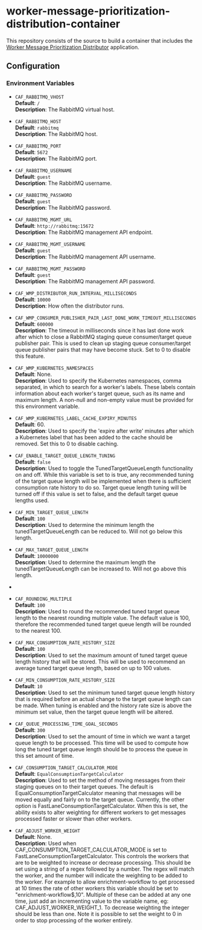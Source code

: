 # worker-message-prioritization-distribution-container

This repository consists of the source to build a container that includes the 
[Worker Message Prioritization Distributor](https://github.com/WorkerFramework/worker-message-prioritization/tree/main/worker-message-prioritization-distribution) application.

## Configuration

### Environment Variables

* `CAF_RABBITMQ_VHOST`  
    **Default**: `/`  
    **Description**: The RabbitMQ virtual host.

* `CAF_RABBITMQ_HOST`  
    **Default**: `rabbitmq`  
    **Description**: The RabbitMQ host.

* `CAF_RABBITMQ_PORT`  
    **Default**: `5672`  
    **Description**: The RabbitMQ port.

* `CAF_RABBITMQ_USERNAME`  
    **Default**: `guest`  
    **Description**: The RabbitMQ username.

* `CAF_RABBITMQ_PASSWORD`  
    **Default**: `guest`  
    **Description**: The RabbitMQ password.

* `CAF_RABBITMQ_MGMT_URL`  
    **Default**: `http://rabbitmq:15672`  
    **Description**: The RabbitMQ management API endpoint.

* `CAF_RABBITMQ_MGMT_USERNAME`  
    **Default**: `guest`  
    **Description**: The RabbitMQ management API username.

* `CAF_RABBITMQ_MGMT_PASSWORD`  
    **Default**: `guest`  
    **Description**: The RabbitMQ management API password.

* `CAF_WMP_DISTRIBUTOR_RUN_INTERVAL_MILLISECONDS`  
    **Default**: `10000`  
    **Description**: How often the distributor runs.

* `CAF_WMP_CONSUMER_PUBLISHER_PAIR_LAST_DONE_WORK_TIMEOUT_MILLISECONDS`  
    **Default**: `600000`  
    **Description**: The timeout in milliseconds since it has last done work after which to close a RabbitMQ staging queue consumer/target
    queue publisher pair. This is used to clean up staging queue consumer/target queue publisher pairs that may have become stuck.
    Set to 0 to disable this feature.

* `CAF_WMP_KUBERNETES_NAMESPACES`  
    **Default**: None.  
    **Description**: Used to specify the Kubernetes namespaces, comma separated, in which to search for a worker's labels. These
    labels contain information about each worker's target queue, such as its name and maximum length. A non-null and non-empty value must be provided for this environment variable.

* `CAF_WMP_KUBERNETES_LABEL_CACHE_EXPIRY_MINUTES`  
    **Default**: 60.  
    **Description**: Used to specify the 'expire after write' minutes after which a Kubernetes label that has been added to the cache
    should be removed. Set this to 0 to disable caching.

* `CAF_ENABLE_TARGET_QUEUE_LENGTH_TUNING`  
  **Default**: `false`  
  **Description**: Used to toggle the TunedTargetQueueLength functionality on and off. While this variable is set to is true, 
  any recommended tuning of the target queue length will be implemented when there is sufficient consumption rate history to do so. 
  Target queue length tuning will be turned off if this value is set to false, and the default target queue lengths used.

* `CAF_MIN_TARGET_QUEUE_LENGTH`  
  **Default**: `100`  
  **Description**: Used to determine the minimum length the tunedTargetQueueLength can be reduced to. Will not go below this length. 

* `CAF_MAX_TARGET_QUEUE_LENGTH`  
  **Default**: `10000000`  
  **Description**: Used to determine the maximum length the tunedTargetQueueLength can be increased to. Will not go above this length.
* 
* `CAF_ROUNDING_MULTIPLE`  
  **Default**: `100`  
  **Description**: Used to round the recommended tuned target queue length to the nearest rounding multiple value. The default value 
  is 100, therefore the recommended tuned target queue length will be rounded to the nearest 100.

* `CAF_MAX_CONSUMPTION_RATE_HISTORY_SIZE`  
  **Default**: `100`  
  **Description**: Used to set the maximum amount of tuned target queue length history that will be stored. This will be used to 
  recommend an average tuned target queue length, based on up to 100 values. 

* `CAF_MIN_CONSUMPTION_RATE_HISTORY_SIZE`  
  **Default**: `10`  
  **Description**: Used to set the minimum tuned target queue length history that is required before an actual change to the target 
  queue length can be made. When tuning is enabled and the history rate size is above the minimum set value, then the target queue
  length will be altered. 

* `CAF_QUEUE_PROCESSING_TIME_GOAL_SECONDS`  
  **Default**: `300`  
  **Description**: Used to set the amount of time in which we want a target queue length to be processed. This time will be used to 
  compute how long the tuned target queue length should be to process the queue in this set amount of time. 

* `CAF_CONSUMPTION_TARGET_CALCULATOR_MODE`  
  **Default**: `EqualConsumptionTargetCalculator`  
  **Description**: Used to set the method of moving messages from their staging queues on to their target queues. The default is 
  EqualConsumptionTargetCalculator meaning that messages will be moved equally and fairly on to the target queue. Currently, the other 
  option is FastLaneConsumptionTargetCalculator. When this is set, the ability exists to alter weighting for different workers to get 
  messages processed faster or slower than other workers.

* `CAF_ADJUST_WORKER_WEIGHT`  
  **Default**: None.   
  **Description**: Used when CAF_CONSUMPTION_TARGET_CALCULATOR_MODE is set to FastLaneConsumptionTargetCalculator. This controls the 
  workers that are to be weighted to increase or decrease processing. This should be set using a string of a regex followed by a number. 
  The regex will match the worker, and the number will indicate the weighting to be added to the worker. For example to allow 
  enrichment-workflow to get processed at 10 times the rate of other workers this variable should be set to "enrichment\-workflow$,10".
  Multiple of these can be added at any one time, just add an incrementing value to the variable name, eg: CAF_ADJUST_WORKER_WEIGHT_1. 
  To decrease weighting the integer should be less than one. Note it is possible to set the weight to 0 in order to stop processing of 
  the worker entirely. 
